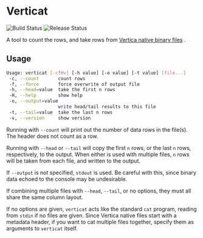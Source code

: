# Verticat

![Build Status](https://github.com/joeygibson/verticat/workflows/build/badge.svg)
![Release Status](https://github.com/joeygibson/verticat/workflows/release/badge.svg)

A tool to count the rows, and take rows
from  [Vertica native binary files](https://www.vertica.com/docs/9.3.x/HTML/Content/Authoring/AdministratorsGuide/BinaryFilesAppendix/CreatingNativeBinaryFormatFiles.htm)
.

## Usage

```bash
Usage: verticat [-cfHv] [-h value] [-o value] [-t value] [file...]
 -c, --count       count rows
 -f, --force       force overwrite of output file
 -h, --head=value  take the first n rows
 -H, --help        show help
 -o, --output=value
                   write head/tail results to this file
 -t, --tail=value  take the last n rows
 -v, --version     show version
```

Running with `--count` will print out the number of data rows in the file(s). The header does not count as a row.

Running with `--head` or `--tail` will copy the first `n` rows, or the last `n` rows, respectively, to the output. When
either is used with multiple files, `n` rows will be taken from each file, and written to the output.

If `--output` is not specified, `stdout` is used. Be careful with this, since binary data echoed to the console may be
undesirable.

If combining multiple files with `--head`, `--tail`, or no options, they must all share the same column layout.

If no options are given, `verticat` acts like the standard `cat` program, reading from `stdin` if no files are given. Since
Vertica native files start with a metadata header, if you want to cat multiple files together, specify them as arguments
to `verticat` itself.
